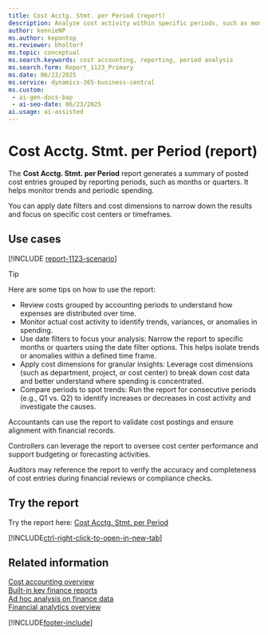 ```yaml
---
title: Cost Acctg. Stmt. per Period (report)
description: Analyze cost activity within specific periods, such as monthly or quarterly intervals. The report shows actual cost entries grouped by reporting periods. Use date filters and cost dimensions to view targeted results.
author: kennieNP
ms.author: kepontop
ms.reviewer: bholtorf
ms.topic: conceptual
ms.search.keywords: cost accounting, reporting, period analysis
ms.search.form: Report_1123_Primary
ms.date: 06/23/2025
ms.service: dynamics-365-business-central
ms.custom:
 - ai-gen-docs-bap
 - ai-seo-date: 06/23/2025
ai.usage: ai-assisted
---
```


# Cost Acctg. Stmt. per Period (report)

The **Cost Acctg. Stmt. per Period** report generates a summary of posted cost entries grouped by reporting periods, such as months or quarters. It helps monitor trends and periodic spending.

You can apply date filters and cost dimensions to narrow down the results and focus on specific cost centers or timeframes.

## Use cases

[!INCLUDE [report-1123-scenario](../includes/report-1123-scenario-include.md)]

> [!TIP]
> Here are some tips on how to use the report:
>
> * Review costs grouped by accounting periods to understand how expenses are distributed over time.
> * Monitor actual cost activity to identify trends, variances, or anomalies in spending.
> * Use date filters to focus your analysis: Narrow the report to specific months or quarters using the date filter options. This helps isolate trends or anomalies within a defined time frame.
> * Apply cost dimensions for granular insights: Leverage cost dimensions (such as department, project, or cost center) to break down cost data and better understand where spending is concentrated.
> * Compare periods to spot trends: Run the report for consecutive periods (e.g., Q1 vs. Q2) to identify increases or decreases in cost activity and investigate the causes.


Accountants can use the report to validate cost postings and ensure alignment with financial records.


Controllers can leverage the report to oversee cost center performance and support budgeting or forecasting activities.


Auditors may reference the report to verify the accuracy and completeness of cost entries during financial reviews or compliance checks.


## Try the report

Try the report here: [Cost Acctg. Stmt. per Period](https://businesscentral.dynamics.com?report=1123)

[!INCLUDE[ctrl-right-click-to-open-in-new-tab](../includes/ctrl-right-click-to-open-in-new-tab.md)]


## Related information

[Cost accounting overview](finance-manage-cost-accounting.md)   
[Built-in key finance reports](../finance-reports.md)  
[Ad hoc analysis on finance data](../ad-hoc-analysis-finance.md)  
[Financial analytics overview](../bi.md)  

[!INCLUDE[footer-include](../includes/footer-banner.md)]